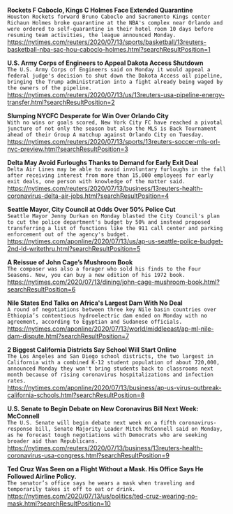 **Rockets F Caboclo, Kings C Holmes Face Extended Quarantine**\
`Houston Rockets forward Bruno Caboclo and Sacramento Kings center Richaun Holmes broke quarantine at the NBA's complex near Orlando and were ordered to self-quarantine in their hotel room 10 days before resuming team activities, the league announced Monday.`\
https://nytimes.com/reuters/2020/07/13/sports/basketball/13reuters-basketball-nba-sac-hou-caboclo-holmes.html?searchResultPosition=1

**U.S. Army Corps of Engineers to Appeal Dakota Access Shutdown**\
`The U.S. Army Corps of Engineers said on Monday it would appeal a federal judge's decision to shut down the Dakota Access oil pipeline, bringing the Trump administration into a fight already being waged by the owners of the pipeline.`\
https://nytimes.com/reuters/2020/07/13/us/13reuters-usa-pipeline-energy-transfer.html?searchResultPosition=2

**Slumping NYCFC Desperate for Win Over Orlando City**\
`With no wins or goals scored, New York City FC have reached a pivotal juncture of not only the season but also the MLS is Back Tournament ahead of their Group A matchup against Orlando City on Tuesday.`\
https://nytimes.com/reuters/2020/07/13/sports/13reuters-soccer-mls-orl-nyc-preview.html?searchResultPosition=3

**Delta May Avoid Furloughs Thanks to Demand for Early Exit Deal**\
`Delta Air Lines may be able to avoid involuntary furloughs in the fall after receiving interest from more than 15,000 employees for early exit deals, one person with knowledge of the matter said.`\
https://nytimes.com/reuters/2020/07/13/business/13reuters-health-coronavirus-delta-air-jobs.html?searchResultPosition=4

**Seattle Mayor, City Council at Odds Over 50% Police Cut**\
`Seattle Mayor Jenny Durkan on Monday blasted the City Council's plan to cut the police department's budget by 50% and instead proposed transferring a list of functions like the 911 call center and parking enforcement out of the agency's budget.`\
https://nytimes.com/aponline/2020/07/13/us/ap-us-seattle-police-budget-2nd-ld-writethru.html?searchResultPosition=5

**A Reissue of John Cage’s Mushroom Book**\
`The composer was also a forager who sold his finds to the Four Seasons. Now, you can buy a new edition of his 1972 book.`\
https://nytimes.com/2020/07/13/dining/john-cage-mushroom-book.html?searchResultPosition=6

**Nile States End Talks on Africa's Largest Dam With No Deal**\
`A round of negotiations between three key Nile basin countries over Ethiopia’s contentious hydroelectric dam ended on Monday with no agreement, according to Egyptian and Sudanese officials.`\
https://nytimes.com/aponline/2020/07/13/world/middleeast/ap-ml-nile-dam-dispute.html?searchResultPosition=7

**2 Biggest California Districts Say School Will Start Online**\
`The Los Angeles and San Diego school districts, the two largest in California with a combined K-12 student population of about 720,000, announced Monday they won't bring students back to classrooms next month because of rising coronavirus hospitalizations and infection rates.`\
https://nytimes.com/aponline/2020/07/13/business/ap-us-virus-outbreak-california-schools.html?searchResultPosition=8

**U.S. Senate to Begin Debate on New Coronavirus Bill Next Week: McConnell**\
`The U.S. Senate will begin debate next week on a fifth coronavirus-response bill, Senate Majority Leader Mitch McConnell said on Monday, as he forecast tough negotiations with Democrats who are seeking broader aid than Republicans.`\
https://nytimes.com/reuters/2020/07/13/business/13reuters-health-coronavirus-usa-congress.html?searchResultPosition=9

**Ted Cruz Was Seen on a Flight Without a Mask. His Office Says He Followed Airline Policy.**\
`The senator’s office says he wears a mask when traveling and temporarily takes it off to eat or drink.`\
https://nytimes.com/2020/07/13/us/politics/ted-cruz-wearing-no-mask.html?searchResultPosition=10

